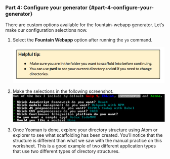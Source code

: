 ### Part 4: Configure your generator {#part-4-configure-your-generator}

There are custom options available for the fountain-webapp generator. Let’s make our configuration selections now.

1.  Select the **Fountain Webapp** option after running the `yo` command.

    ![](../assets/images/12.png)

1.  Make the selections in the following screenshot. ![](../assets/images/image09.png)

1.  Once Yeoman is done, explore your directory structure using Atom or explorer to see what scaffolding has been created. You’ll notice that the structure is different than what we saw with the manual practice on this worksheet. This is a good example of two different application types that use two different types of directory structures.
